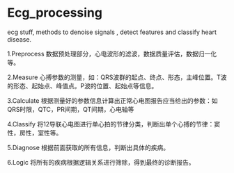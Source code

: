 # Ecg_processing

ecg stuff, methods to denoise signals , detect features and classify heart disease.

1.Preprocess
数据预处理部分，心电波形的滤波，数据质量评估，数据归一化等。

2.Measure
心搏参数的测量，如：QRS波群的起点、终点、形态，主峰位置。T波的形态、起始点、峰值点。P波的位置、起始点等信息。

3.Calculate
根据测量好的参数信息计算出正常心电图报告应当给出的参数：如QRS时限，QTC，PR间期，QT间期，心电轴等

4.Classify
将12导联心电图进行单心拍的节律分类，判断出单个心搏的节律：窦性，房性，室性等。

5.Diagnose
根据前面获取的所有信息，判断出具体的疾病。

6.Logic
将所有的疾病根据逻辑关系进行筛除，得到最终的诊断报告。
